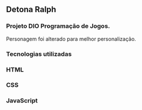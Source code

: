 ## Detona Ralph

### Projeto DIO Programação de Jogos.
Personagem foi alterado para melhor personalização.

### Tecnologias utilizadas

### HTML
### CSS
### JavaScript
